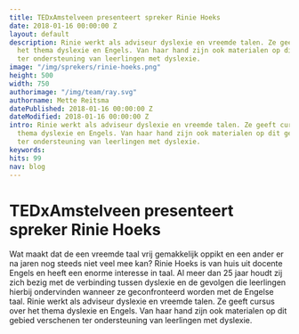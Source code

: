 ```yaml
---
title: TEDxAmstelveen presenteert spreker Rinie Hoeks
date: 2018-01-16 00:00:00 Z
layout: default
description: Rinie werkt als adviseur dyslexie en vreemde talen. Ze geeft cursus over
  het thema dyslexie en Engels. Van haar hand zijn ook materialen op dit gebied verschenen
  ter ondersteuning van leerlingen met dyslexie.
image: "/img/sprekers/rinie-hoeks.png"
height: 500
width: 750
authorimage: "/img/team/ray.svg"
authorname: Mette Reitsma
datePublished: 2018-01-16 00:00:00 Z
dateModified: 2018-01-16 00:00:00 Z
intro: Rinie werkt als adviseur dyslexie en vreemde talen. Ze geeft cursus over het
  thema dyslexie en Engels. Van haar hand zijn ook materialen op dit gebied verschenen
  ter ondersteuning van leerlingen met dyslexie.
keywords:
hits: 99
nav: blog
---
```


# TEDxAmstelveen presenteert spreker Rinie Hoeks

<a href="{{site.url}}{{page.url}}" title="{{ page.title }}"><amp-img noloading width="250" height="250" alt="{{ page.title }}" layout="responsive" src="{{site.url}}{{ page.image }}" class="photo pull-left"></amp-img></a>

Wat maakt dat de een vreemde taal vrij gemakkelijk oppikt en een ander er na jaren nog steeds niet veel mee kan?
Rinie Hoeks is van huis uit docente Engels en heeft een enorme interesse in taal. Al meer dan 25 jaar houdt zij zich bezig met de verbinding tussen dyslexie en de gevolgen die leerlingen hierbij ondervinden wanneer ze geconfronteerd worden met de Engelse taal.
Rinie werkt als adviseur dyslexie en vreemde talen. Ze geeft cursus over het thema dyslexie en Engels. Van haar hand zijn ook materialen op dit gebied verschenen ter ondersteuning van leerlingen met dyslexie.
